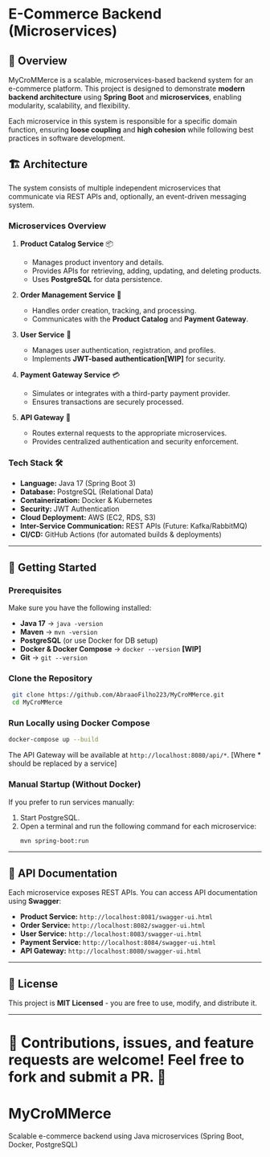 # E-Commerce Backend (Microservices)

## 📌 Overview
MyCroMMerce is a scalable, microservices-based backend system for an e-commerce platform. This project is designed to demonstrate **modern backend architecture** using **Spring Boot** and **microservices**, enabling modularity, scalability, and flexibility.

Each microservice in this system is responsible for a specific domain function, ensuring **loose coupling** and **high cohesion** while following best practices in software development.

## 🏗️ Architecture
The system consists of multiple independent microservices that communicate via REST APIs and, optionally, an event-driven messaging system.

### **Microservices Overview**
1. **Product Catalog Service** 📦  
   - Manages product inventory and details.
   - Provides APIs for retrieving, adding, updating, and deleting products.
   - Uses **PostgreSQL** for data persistence.

2. **Order Management Service** 📜  
   - Handles order creation, tracking, and processing.
   - Communicates with the **Product Catalog** and **Payment Gateway**.

3. **User Service** 👤  
   - Manages user authentication, registration, and profiles.
   - Implements **JWT-based authentication[WIP]** for security.

4. **Payment Gateway Service** 💳  
   - Simulates or integrates with a third-party payment provider.
   - Ensures transactions are securely processed.

5. **API Gateway** 🔀  
   - Routes external requests to the appropriate microservices.
   - Provides centralized authentication and security enforcement.

### **Tech Stack** 🛠️
- **Language:** Java 17 (Spring Boot 3)
- **Database:** PostgreSQL (Relational Data)
- **Containerization:** Docker & Kubernetes
- **Security:** JWT Authentication
- **Cloud Deployment:** AWS (EC2, RDS, S3)
- **Inter-Service Communication:** REST APIs (Future: Kafka/RabbitMQ)
- **CI/CD:** GitHub Actions (for automated builds & deployments)

---

## 🚀 Getting Started
### **Prerequisites**
Make sure you have the following installed:
- **Java 17** → `java -version`
- **Maven** → `mvn -version`
- **PostgreSQL** (or use Docker for DB setup)
- **Docker & Docker Compose** → `docker --version` **[WIP]**
- **Git** → `git --version`

### **Clone the Repository**
```sh
 git clone https://github.com/AbraaoFilho223/MyCroMMerce.git
 cd MyCroMMerce
```

### **Run Locally using Docker Compose**
```sh
docker-compose up --build
```
The API Gateway will be available at `http://localhost:8080/api/*`. [Where * should be replaced by a service]

### **Manual Startup (Without Docker)**
If you prefer to run services manually:
1. Start PostgreSQL.
2. Open a terminal and run the following command for each microservice:
   ```sh
   mvn spring-boot:run
   ```

---

## 📖 API Documentation
Each microservice exposes REST APIs. You can access API documentation using **Swagger**:
- **Product Service:** `http://localhost:8081/swagger-ui.html`
- **Order Service:** `http://localhost:8082/swagger-ui.html`
- **User Service:** `http://localhost:8083/swagger-ui.html`
- **Payment Service:** `http://localhost:8084/swagger-ui.html`
- **API Gateway:** `http://localhost:8080/swagger-ui.html`

---

## 📜 License
This project is **MIT Licensed** - you are free to use, modify, and distribute it.

---

🎯 **Contributions, issues, and feature requests are welcome!** Feel free to fork and submit a PR. 🚀
=======
# MyCroMMerce
Scalable e-commerce backend using Java microservices (Spring Boot, Docker, PostgreSQL)